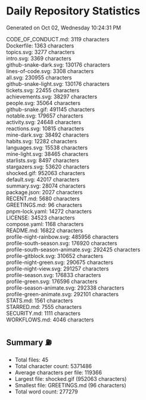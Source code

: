 # Daily Repository Statistics
Generated on Oct 02, Wednesday 10:24:31 PM  

CODE_OF_CONDUCT.md: 3119 characters  
Dockerfile: 1363 characters  
topics.svg: 3277 characters  
intro.svg: 3369 characters  
github-snake-dark.svg: 130176 characters  
lines-of-code.svg: 3308 characters  
all.svg: 230955 characters  
github-snake-light.svg: 130176 characters  
tickets.svg: 22455 characters  
achievements.svg: 38297 characters  
people.svg: 35064 characters  
github-snake.gif: 491145 characters  
notable.svg: 179657 characters  
activity.svg: 24648 characters  
reactions.svg: 10815 characters  
mine-dark.svg: 38492 characters  
habits.svg: 12282 characters  
languages.svg: 15538 characters  
mine-light.svg: 38465 characters  
starlists.svg: 8497 characters  
stargazers.svg: 53620 characters  
shocked.gif: 952063 characters  
default.svg: 42017 characters  
summary.svg: 28074 characters  
package.json: 2027 characters  
RECENT.md: 5680 characters  
GREETINGS.md: 96 characters  
pnpm-lock.yaml: 14272 characters  
LICENSE: 34523 characters  
compose.yaml: 1168 characters  
README.md: 16822 characters  
profile-night-rainbow.svg: 485956 characters  
profile-south-season.svg: 176920 characters  
profile-south-season-animate.svg: 292425 characters  
profile-gitblock.svg: 310652 characters  
profile-night-green.svg: 290675 characters  
profile-night-view.svg: 291257 characters  
profile-season.svg: 176833 characters  
profile-green.svg: 176596 characters  
profile-season-animate.svg: 292338 characters  
profile-green-animate.svg: 292101 characters  
STATS.md: 1561 characters  
STARRED.md: 7555 characters  
SECURITY.md: 1111 characters  
WORKFLOWS.md: 4046 characters  

## Summary ⛽  
- Total files: 45  
- Total character count: 5371486  
- Average characters per file: 119366  
- Largest file: shocked.gif (952063 characters)  
- Smallest file: GREETINGS.md (96 characters)  
- Total word count: 277279  
